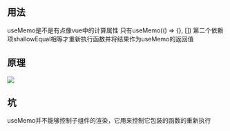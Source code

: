 
## 用法
useMemo是不是有点像vue中的计算属性 只有useMemo(() => {}, []) 第二个依赖项shallowEqual相等才重新执行函数并将结果作为useMemo的返回值
## 原理

![](https://tva1.sinaimg.cn/large/007S8ZIlly1gdz42f4l0sj30h20b4dg3.jpg)

## 坑
useMemo并不能够控制子组件的渲染，它用来控制它包装的函数的重新执行